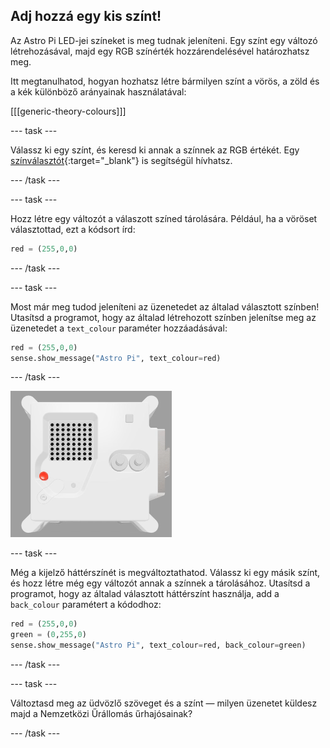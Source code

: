 ## Adj hozzá egy kis színt!

Az Astro Pi LED-jei színeket is meg tudnak jeleníteni. Egy színt egy változó létrehozásával, majd egy RGB színérték hozzárendelésével határozhatsz meg.

Itt megtanulhatod, hogyan hozhatsz létre bármilyen színt a vörös, a zöld és a kék különböző arányainak használatával:

[[[generic-theory-colours]]]

--- task ---

Válassz ki egy színt, és keresd ki annak a színnek az RGB értékét. Egy [színválasztót](https://www.w3schools.com/colors/colors_rgb.asp){:target="_blank"} is segítségül hívhatsz.

--- /task ---

--- task ---

Hozz létre egy változót a válaszott színed tárolására. Például, ha a vöröset választottad, ezt a kódsort írd:

```python
red = (255,0,0)
```

--- /task ---

--- task ---

Most már meg tudod jeleníteni az üzenetedet az általad választott színben! Utasítsd a programot, hogy az általad létrehozott színben jelenítse meg az üzenetedet a `text_colour` paraméter hozzáadásával:

```python
red = (255,0,0)
sense.show_message("Astro Pi", text_colour=red)
```

--- /task ---

![The Trinket Sense HAT emulator running a sample program which scrolls the text "Astro Pi" across the LED matrix using red letters](images/M0_4.gif)

--- task ---

Még a kijelző háttérszínét is megváltoztathatod. Válassz ki egy másik színt, és hozz létre még egy változót annak a színnek a tárolásához. Utasítsd a programot, hogy az általad választott háttérszínt használja, add a `back_colour` paramétert a kódodhoz:

```python
red = (255,0,0)
green = (0,255,0)
sense.show_message("Astro Pi", text_colour=red, back_colour=green)
```

--- /task ---

--- task ---

Változtasd meg az üdvözlő szöveget és a színt — milyen üzenetet küldesz majd a Nemzetközi Űrállomás űrhajósainak?

--- /task ---
